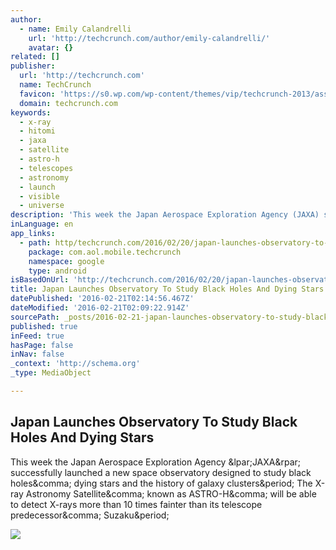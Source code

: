 ```yaml
---
author:
  - name: Emily Calandrelli
    url: 'http://techcrunch.com/author/emily-calandrelli/'
    avatar: {}
related: []
publisher:
  url: 'http://techcrunch.com'
  name: TechCrunch
  favicon: 'https://s0.wp.com/wp-content/themes/vip/techcrunch-2013/assets/images/favicon.ico'
  domain: techcrunch.com
keywords:
  - x-ray
  - hitomi
  - jaxa
  - satellite
  - astro-h
  - telescopes
  - astronomy
  - launch
  - visible
  - universe
description: 'This week the Japan Aerospace Exploration Agency (JAXA) successfully launched a new space observatory designed to study black holes, dying stars and the history of galaxy clusters. The X-ray Astronomy Satellite, known as ASTRO-H, will be able to detect X-rays more than 10 times fainter than its telescope predecessor, Suzaku.'
inLanguage: en
app_links:
  - path: http/techcrunch.com/2016/02/20/japan-launches-observatory-to-study-black-holes-and-dying-stars/
    package: com.aol.mobile.techcrunch
    namespace: google
    type: android
isBasedOnUrl: 'http://techcrunch.com/2016/02/20/japan-launches-observatory-to-study-black-holes-and-dying-stars/'
title: Japan Launches Observatory To Study Black Holes And Dying Stars
datePublished: '2016-02-21T02:14:56.467Z'
dateModified: '2016-02-21T02:09:22.914Z'
sourcePath: _posts/2016-02-21-japan-launches-observatory-to-study-black-holes-and-dying-st.md
published: true
inFeed: true
hasPage: false
inNav: false
_context: 'http://schema.org'
_type: MediaObject

---
```

<article style=""><h1>Japan Launches Observatory To Study Black Holes And Dying Stars</h1><p>This week the Japan Aerospace Exploration Agency &amp;lpar;JAXA&amp;rpar; successfully launched a new space observatory designed to study black holes&amp;comma; dying stars and the history of galaxy clusters&amp;period; The X-ray Astronomy Satellite&amp;comma; known as ASTRO-H&amp;comma; will be able to detect X-rays more than 10 times fainter than its telescope predecessor&amp;comma; Suzaku&amp;period;</p><img src="https://tctechcrunch2011.files.wordpress.com/2016/02/jaxa-feature-image-e1455996186823.jpg?w=764&amp;h=400&amp;crop=1" /></article>